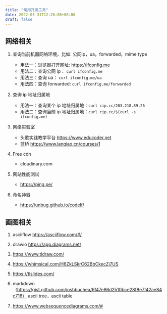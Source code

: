 ```yaml
---
title: "常用开发工具"
date: 2022-05-31T12:26:08+08:00
draft: false 
---
```

## 网络相关
1. 查询当前机器网络环境，比如: 公网ip，ua，forwarded，mime type
   * 用法一：浏览器打开网址: https://ifconfig.me
   * 用法二：查询公网 ip： `curl ifconfig.me`
   * 用法三：查询 ua： `curl ifconfig.me/ua`
   * 用法四：查询 forwarded: `curl ifconfig.me/forwarded`

2. 查询 ip 地址归属地
   * 用法一：查询某个 ip 地址归属地：`curl cip.cc/203.218.89.26`
   * 用法二：查询当前 ip 地址归属地：`curl cip.cc/$(curl -s ifconfig.me)`

3. 网络实验室
   * 头歌实践教学平台 https://www.educoder.net
   * 蓝桥 https://www.lanqiao.cn/courses/1

4. Free cdn  
   * cloudinary.com
   
5. 网站性能测试
   * https://ping.pe/

6. 命名神器  
   * https://unbug.github.io/codelf/


## 画图相关
1. asciiflow
   https://asciiflow.com/#/
2. drawio
   https://app.diagrams.net/

3. https://www.tldraw.com/

4. https://whimsical.com/H6ZkLSkrC62BbCkecZj7US
5. https://tlslides.com/
6. markdown （https://gist.github.com/joshbuchea/6f47e86d2510bce28f8e7f42ae84c716） ascii tree，ascii table
7. https://www.websequencediagrams.com/#

